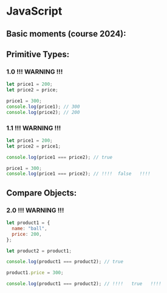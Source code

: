 ﻿# JavaScript

## Basic moments (course 2024):

## Primitive Types:

### 1.0 !!! WARNING !!!
```js
let price1 = 200;
let price2 = price;
```

```js
price1 = 300;
console.log(price1); // 300
console.log(price2); // 200
```

### 1.1 !!! WARNING !!!
```js
let price1 = 200;
let price2 = price1;

console.log(price1 === price2); // true

price1 = 300;
console.log(price1 === price2); // !!!!  false   !!!!
```

## Compare Objects:

### 2.0 !!! WARNING !!!

```js
let product1 = {
  name: "ball",
  price: 200,
};

let product2 = product1;

console.log(product1 === product2); // true

product1.price = 300;

console.log(product1 === product2); // !!!!   true   !!!!
```




